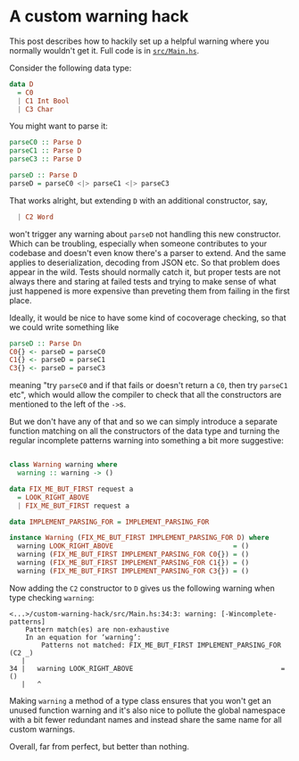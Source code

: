 # A custom warning hack

This post describes how to hackily set up a helpful warning where you normally wouldn't get it. Full code is in [`src/Main.hs`](./src/Main.hs).

Consider the following data type:

```haskell
data D
  = C0
  | C1 Int Bool
  | C3 Char
```

You might want to parse it:

```haskell
parseC0 :: Parse D
parseC1 :: Parse D
parseC3 :: Parse D

parseD :: Parse D
parseD = parseC0 <|> parseC1 <|> parseC3
```

That works alright, but extending `D` with an additional constructor, say,

```haskell
  | C2 Word
```

won't trigger any warning about `parseD` not handling this new constructor. Which can be troubling, especially when someone contributes to your codebase and doesn't even know there's a parser to extend. And the same applies to deserialization, decoding from JSON etc. So that problem does appear in the wild. Tests should normally catch it, but proper tests are not always there and staring at failed tests and trying to make sense of what just happened is more expensive than preveting them from failing in the first place.

Ideally, it would be nice to have some kind of cocoverage checking, so that we could write something like

```haskell
parseD :: Parse Dn
C0{} <- parseD = parseC0
C1{} <- parseD = parseC1
C3{} <- parseD = parseC3
```

meaning "try `parseC0` and if that fails or doesn't return a `C0`, then try `parseC1` etc", which would allow the compiler to check that all the constructors are mentioned to the left of the `->`s.

But we don't have any of that and so we can simply introduce a separate function matching on all the constructors of the data type and turning the regular incomplete patterns warning into something a bit more suggestive:

```haskell

class Warning warning where
  warning :: warning -> ()

data FIX_ME_BUT_FIRST request a
  = LOOK_RIGHT_ABOVE
  | FIX_ME_BUT_FIRST request a

data IMPLEMENT_PARSING_FOR = IMPLEMENT_PARSING_FOR

instance Warning (FIX_ME_BUT_FIRST IMPLEMENT_PARSING_FOR D) where
  warning LOOK_RIGHT_ABOVE                              = ()
  warning (FIX_ME_BUT_FIRST IMPLEMENT_PARSING_FOR C0{}) = ()
  warning (FIX_ME_BUT_FIRST IMPLEMENT_PARSING_FOR C1{}) = ()
  warning (FIX_ME_BUT_FIRST IMPLEMENT_PARSING_FOR C3{}) = ()
```

Now adding the `C2` constructor to `D` gives us the following warning when type checking `warning`:

```
<...>/custom-warning-hack/src/Main.hs:34:3: warning: [-Wincomplete-patterns]
    Pattern match(es) are non-exhaustive
    In an equation for ‘warning’:
        Patterns not matched: FIX_ME_BUT_FIRST IMPLEMENT_PARSING_FOR (C2 _)
   |
34 |   warning LOOK_RIGHT_ABOVE                                     = ()
   |   ^
```

Making `warning` a method of a type class ensures that you won't get an unused function warning and it's also nice to pollute the global namespace with a bit fewer redundant names and instead share the same name for all custom warnings.

Overall, far from perfect, but better than nothing.
